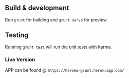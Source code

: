 ## Build & development

Run `grunt` for building and `grunt serve` for preview.

## Testing

Running `grunt test` will run the unit tests with karma.

### Live Version 

APP can be found @ `https://heroku-grunt.herokuapp.com/`
